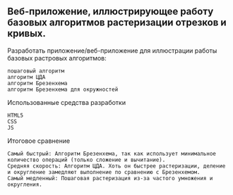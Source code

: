 ## Веб-приложение, иллюстрирующее работу базовых алгоритмов растеризации отрезков и кривых. ##


Разработать приложение/веб-приложение для иллюстрации работы базовых растровых алгоритмов:

    пошаговый алгоритм
    алгоритм ЦДА
    алгоритм Брезенхема
    алгоритм Брезенхема для окружностей
    
Использованные средства разработки

    HTML5
    CSS
    JS


Итоговое сравнение

    Самый быстрый: Алгоритм Брезенхема, так как использует минимальное количество операций (только сложение и вычитание).
    Средняя скорость: Алгоритм ЦДА. Хоть он быстрее растеризации, деление и округление замедляют выполнение по сравнению с Брезенхемом.
    Самый медленный: Пошаговая растеризация из-за частого умножения и округления.
